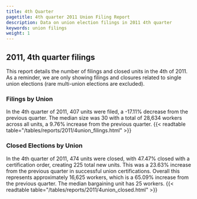 ```yaml
---
title: 4th Quarter 
pagetitle: 4th quarter 2011 Union Filing Report
description: Data on union election filings in 2011 4th quarter 
keywords: union filings
weight: 1
---
```


## 2011, 4th quarter filings

This report details the number of filings and closed units in the 4th of 2011. As a reminder, we are only showing filings and closures related to single union elections (rare multi-union elections are excluded).

### Filings by Union
In the 4th quarter of 2011, 407 units were filed, a -17.11% decrease from the previous quarter. The median size was 30 with a total of 28,634 workers across all units, a 9.76% increase from the previous quarter.
{{< readtable table="/tables/reports/2011/4union_filings.html" >}}

### Closed Elections by Union
In the 4th quarter of 2011, 474 units were closed, with 47.47% closed with a certification order, creating 225 total new units. This was a 23.63% increase from the previous quarter in successful union certifications. Overall this represents approximately 16,625 workers, which is a 65.09% increase from the previous quarter. The median bargaining unit has 25 workers.
{{< readtable table="/tables/reports/2011/4union_closed.html" >}}
